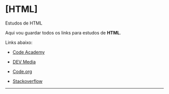 # [HTML]
 Estudos de HTML

 Aqui vou guardar todos os links para estudos de **HTML**.


Links abaixo:

- <a href="https://www.codeacademy.com/" target="_blank">Code Academy</a>

- <a href="https://www.devmedia.com.br/guia/html/38051" target="_blank">DEV Media</a>

- <a href="https://code.org/" target="_blank">Code.org</a>

- <a href="https://pt.stackoverflow.com/" target="_blank">Stackoverflow</a>

***
